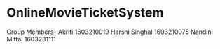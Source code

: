 # OnlineMovieTicketSystem

Group Members-
Akriti 1603210019
Harshi Singhal 1603210075
Nandini Mittal 1603231111
